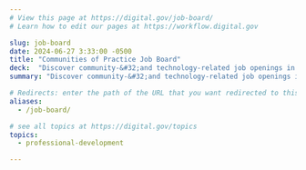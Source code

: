 ```yaml
---
# View this page at https://digital.gov/job-board/
# Learn how to edit our pages at https://workflow.digital.gov

slug: job-board
date: 2024-06-27 3:33:00 -0500
title: "Communities of Practice Job Board"
deck:  "Discover community-&#32;and technology-related job openings in the federal government, gathered by Digital.gov community members."
summary: "Discover community-&#32;and technology-related job openings in the federal government, gathered by Digital.gov community members."

# Redirects: enter the path of the URL that you want redirected to this page
aliases:
  - /job-board/

# see all topics at https://digital.gov/topics
topics:
  - professional-development

---
```

